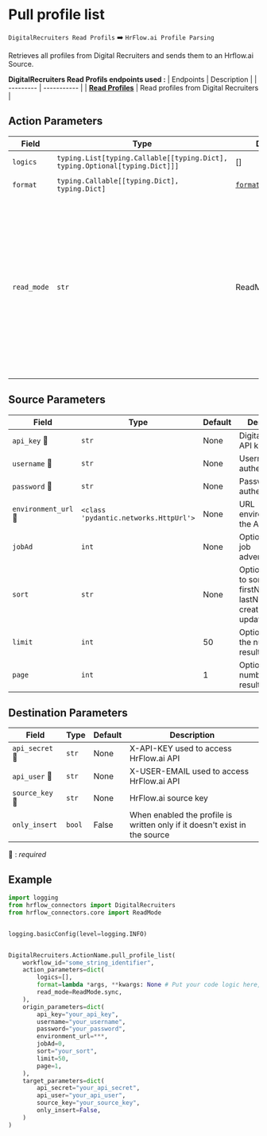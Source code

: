 # Pull profile list
`DigitalRecruiters Read Profils` :arrow_right: `HrFlow.ai Profile Parsing`

Retrieves all profiles from Digital Recruiters and sends them to an Hrflow.ai Source.


**DigitalRecruiters Read Profils endpoints used :**
| Endpoints | Description |
| --------- | ----------- |
| [**Read Profiles**]({url_environnement}/public/v1/{endpoint}) | Read profiles from Digital Recruiters |



## Action Parameters

| Field | Type | Default | Description |
| ----- | ---- | ------- | ----------- |
| `logics`  | `typing.List[typing.Callable[[typing.Dict], typing.Optional[typing.Dict]]]` | [] | List of logic functions |
| `format`  | `typing.Callable[[typing.Dict], typing.Dict]` | [`format_dr_profile`](../connector.py#L217) | Formatting function |
| `read_mode`  | `str` | ReadMode.sync | If 'incremental' then `read_from` of the last run is given to Origin Warehouse during read. **The actual behavior depends on implementation of read**. In 'sync' mode `read_from` is neither fetched nor given to Origin Warehouse during read. |

## Source Parameters

| Field | Type | Default | Description |
| ----- | ---- | ------- | ----------- |
| `api_key` :red_circle: | `str` | None | DigitalRecruiters API key |
| `username` :red_circle: | `str` | None | Username for authentication |
| `password` :red_circle: | `str` | None | Password for authentication |
| `environment_url` :red_circle: | `<class 'pydantic.networks.HttpUrl'>` | None | URL environment for the API |
| `jobAd`  | `int` | None | Optional: Id of a job advertisement |
| `sort`  | `str` | None | Optional: Field to sort by (id, firstName, lastName, createdAt, updatedAt) |
| `limit`  | `int` | 50 | Optional: Limit the number of results returned |
| `page`  | `int` | 1 | Optional: Page number of results returned |

## Destination Parameters

| Field | Type | Default | Description |
| ----- | ---- | ------- | ----------- |
| `api_secret` :red_circle: | `str` | None | X-API-KEY used to access HrFlow.ai API |
| `api_user` :red_circle: | `str` | None | X-USER-EMAIL used to access HrFlow.ai API |
| `source_key` :red_circle: | `str` | None | HrFlow.ai source key |
| `only_insert`  | `bool` | False | When enabled the profile is written only if it doesn't exist in the source |

:red_circle: : *required*

## Example

```python
import logging
from hrflow_connectors import DigitalRecruiters
from hrflow_connectors.core import ReadMode


logging.basicConfig(level=logging.INFO)


DigitalRecruiters.ActionName.pull_profile_list(
    workflow_id="some_string_identifier",
    action_parameters=dict(
        logics=[],
        format=lambda *args, **kwargs: None # Put your code logic here,
        read_mode=ReadMode.sync,
    ),
    origin_parameters=dict(
        api_key="your_api_key",
        username="your_username",
        password="your_password",
        environment_url=***,
        jobAd=0,
        sort="your_sort",
        limit=50,
        page=1,
    ),
    target_parameters=dict(
        api_secret="your_api_secret",
        api_user="your_api_user",
        source_key="your_source_key",
        only_insert=False,
    )
)
```